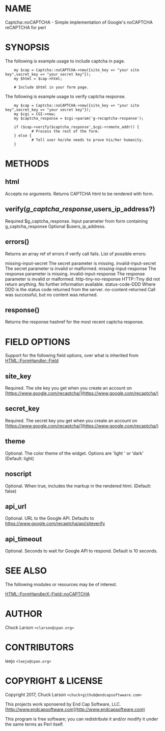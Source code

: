 # NAME

Captcha::noCAPTCHA - Simple implementation of Google's noCAPTCHA reCAPTCHA for perl

# SYNOPSIS

The following is example usage to include captcha in page.

        my $cap = Captcha::noCAPTCHA->new({site_key => "your site key",secret_key => "your secret key"});
        my $html = $cap->html;

        # Include $html in your form page.

The following is example usage to verify captcha response.

        my $cap = Captcha::noCAPTCHA->new({site_key => "your site key",secret_key => "your secret key"});
        my $cgi = CGI->new;
        my $captcha_response = $cgi->param('g-recaptcha-response');

        if ($cap->verify($captcha_response',$cgi->remote_addr)) {
                # Process the rest of the form.
        } else {
                # Tell user he/she needs to prove his/her humanity.
        }

# METHODS

## html

Accepts no arguments.  Returns CAPTCHA html to be rendered with form.

## verify($g\_captcha\_response,$users\_ip\_address?)

Required $g\_captcha\_response. Input parameter from form containing g\_captcha\_response
Optional $users\_ip\_address.

## errors()

Returns an array ref of errors if verify call fails. List of possible errors:

missing-input-secret    The secret parameter is missing.
invalid-input-secret	  The secret parameter is invalid or malformed.
missing-input-response	The response parameter is missing.
invalid-input-response	The response parameter is invalid or malformed.
http-tiny-no-response   HTTP::Tiny did not return anything. No further information available.
status-code-DDD         Where DDD is the status code returned from the server.
no-content-returned     Call was successful, but no content was returned.

## response()

Returns the response hashref for the most recent captcha response.

# FIELD OPTIONS

Support for the following field options, over what is inherited from
[HTML::FormHandler::Field](https://metacpan.org/pod/HTML::FormHandler::Field)

## site\_key

Required. The site key you get when you create an account on [https://www.google.com/recaptcha/](https://www.google.com/recaptcha/)

## secret\_key

Required. The secret key you get when you create an account on [https://www.google.com/recaptcha/](https://www.google.com/recaptcha/)

## theme

Optional. The color theme of the widget. Options are 'light ' or 'dark' (Default: light)

## noscript

Optional. When true, includes the <noscript> markup in the rendered html. (Default: false)

## api\_url

Optional. URL to the Google API. Defaults to https://www.google.com/recaptcha/api/siteverify

## api\_timeout

Optional. Seconds to wait for Google API to respond. Default is 10 seconds.

# SEE ALSO

The following modules or resources may be of interest.

[HTML::FormHandlerX::Field::noCAPTCHA](https://metacpan.org/pod/HTML::FormHandlerX::Field::noCAPTCHA)

# AUTHOR

Chuck Larson `<clarson@cpan.org>`

# CONTRIBUTORS

leejo `<leejo@cpan.org>`

# COPYRIGHT & LICENSE

Copyright 2017, Chuck Larson `<chuck+github@endcapsoftwware.com>`

This projects work sponsered by End Cap Software, LLC.
[http://www.endcapsoftware.com](http://www.endcapsoftware.com)

This program is free software; you can redistribute it and/or modify
it under the same terms as Perl itself.
